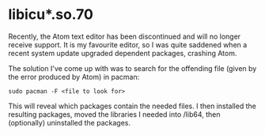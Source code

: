 # libicu*.so.70
Recently, the Atom text editor has been discontinued and will no longer receive support. It is my favourite editor, so I was quite saddened when a recent system update upgraded dependent packages, crashing Atom.

The solution I've come up with was to search for the offending file (given by the error produced by Atom) in pacman:

```
sudo pacman -F <file to look for>
```

This will reveal which packages contain the needed files. I then installed the resulting packages, moved the libraries I needed into /lib64, then (optionally) uninstalled the packages.
